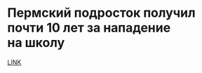 # Пермский подросток получил почти 10 лет за нападение на школу 



[LINK](https://varlamov.ru/3228937.html)